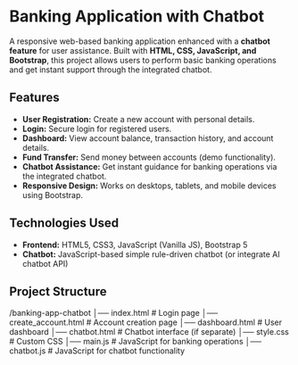 # Banking Application with Chatbot

A responsive web-based banking application enhanced with a **chatbot feature** for user assistance. Built with **HTML, CSS, JavaScript, and Bootstrap**, this project allows users to perform basic banking operations and get instant support through the integrated chatbot.

## Features

- **User Registration:** Create a new account with personal details.  
- **Login:** Secure login for registered users.  
- **Dashboard:** View account balance, transaction history, and account details.  
- **Fund Transfer:** Send money between accounts (demo functionality).  
- **Chatbot Assistance:** Get instant guidance for banking operations via the integrated chatbot.  
- **Responsive Design:** Works on desktops, tablets, and mobile devices using Bootstrap.  

## Technologies Used

- **Frontend:** HTML5, CSS3, JavaScript (Vanilla JS), Bootstrap 5  
- **Chatbot:** JavaScript-based simple rule-driven chatbot (or integrate AI chatbot API)  

## Project Structure

/banking-app-chatbot
│── index.html # Login page
│── create_account.html # Account creation page
│── dashboard.html # User dashboard
│── chatbot.html # Chatbot interface (if separate)
│── style.css # Custom CSS
│── main.js # JavaScript for banking operations
│── chatbot.js # JavaScript for chatbot functionality
